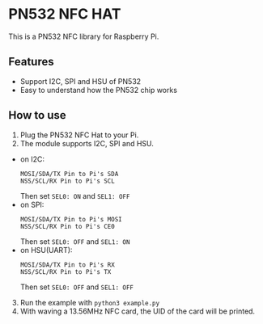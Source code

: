 # PN532 NFC HAT
This is a PN532 NFC library for Raspberry Pi.

## Features
-   Support I2C, SPI and HSU of PN532
-   Easy to understand how the PN532 chip works

## How to use
1.  Plug the PN532 NFC Hat to your Pi.
2.  The module supports I2C, SPI and HSU.
-   on I2C:
    ```
    MOSI/SDA/TX Pin to Pi's SDA
    NSS/SCL/RX Pin to Pi's SCL
    ```
    Then set `SEL0: ON` and `SEL1: OFF`
-   on SPI:
    ```
    MOSI/SDA/TX Pin to Pi's MOSI
    NSS/SCL/RX Pin to Pi's CE0
    ```
    Then set `SEL0: OFF` and `SEL1: ON`
-   on HSU(UART):
    ```
    MOSI/SDA/TX Pin to Pi's RX
    NSS/SCL/RX Pin to Pi's TX
    ```
    Then set `SEL0: OFF` and `SEL1: OFF`
3.  Run the example with `python3 example.py`
4.  With waving a 13.56MHz NFC card, the UID of the card will be printed.
